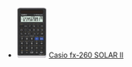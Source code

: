 - <img src="../calculators/Casio_fx-260_SOLAR_II/render.jpg" height="100"> [Casio fx-260 SOLAR II](../calculators/Casio_fx-260_SOLAR_II/page.md)
